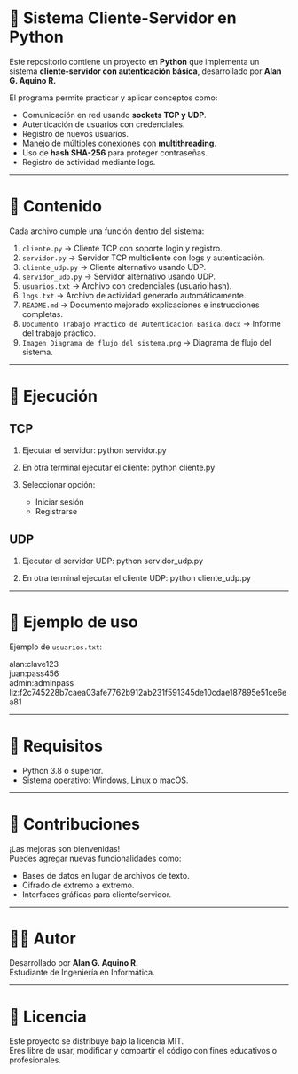 # 🔑 Sistema Cliente-Servidor en Python

Este repositorio contiene un proyecto en **Python** que implementa un 
sistema **cliente-servidor con autenticación básica**, desarrollado por 
**Alan G. Aquino R.**

El programa permite practicar y aplicar conceptos como:
- Comunicación en red usando **sockets TCP y UDP**.
- Autenticación de usuarios con credenciales.
- Registro de nuevos usuarios.
- Manejo de múltiples conexiones con **multithreading**.
- Uso de **hash SHA-256** para proteger contraseñas.
- Registro de actividad mediante logs.

---

# 📂 Contenido

Cada archivo cumple una función dentro del sistema:

1. `cliente.py` → Cliente TCP con soporte login y registro.  
2. `servidor.py` → Servidor TCP multicliente con logs y autenticación.  
3. `cliente_udp.py` → Cliente alternativo usando UDP.  
4. `servidor_udp.py` → Servidor alternativo usando UDP.  
5. `usuarios.txt` → Archivo con credenciales (usuario:hash).  
6. `logs.txt` → Archivo de actividad generado automáticamente.   
8. `README.md` → Documento mejorado explicaciones e instrucciones completas.  
9. `Documento Trabajo Practico de Autenticacion Basica.docx` → Informe del trabajo práctico.  
10. `Imagen Diagrama de flujo del sistema.png` → Diagrama de flujo del sistema.  

---

# 🚀 Ejecución

## TCP
1. Ejecutar el servidor:
   python servidor.py

2. En otra terminal ejecutar el cliente:
   python cliente.py

3. Seleccionar opción:
   - Iniciar sesión
   - Registrarse

## UDP
1. Ejecutar el servidor UDP:
   python servidor_udp.py

2. En otra terminal ejecutar el cliente UDP:
   python cliente_udp.py

---

# 📖 Ejemplo de uso

Ejemplo de `usuarios.txt`:

alan:clave123  
juan:pass456  
admin:adminpass  
liz:f2c745228b7caea03afe7762b912ab231f591345de10cdae187895e51ce6ea81  

---

# 📖 Requisitos

- Python 3.8 o superior.  
- Sistema operativo: Windows, Linux o macOS.  

---

# 🤝 Contribuciones

¡Las mejoras son bienvenidas!  
Puedes agregar nuevas funcionalidades como:
- Bases de datos en lugar de archivos de texto.  
- Cifrado de extremo a extremo.  
- Interfaces gráficas para cliente/servidor.  

---

# 👨‍💻 Autor

Desarrollado por **Alan G. Aquino R.**  
Estudiante de Ingeniería en Informática.  

---

# 📜 Licencia

Este proyecto se distribuye bajo la licencia MIT.  
Eres libre de usar, modificar y compartir el código con fines educativos o profesionales.
